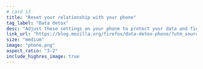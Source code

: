 ```yaml
---
# card 13
title: "Reset your relationship with your phone"
tag_label: "Data detox"
desc: "Adjust these settings on your phone to protect your data and find a usage balance."
link_url: "https://blog.mozilla.org/firefox/data-detox-phone/?utm_source=www.mozilla.org&utm_medium=referral&utm_campaign=homepage&utm_content=card"
size: "medium"
image: "phone.png"
aspect_ratio: "3-2"
include_highres_image: true
---
```

